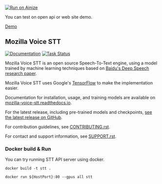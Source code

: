 [![Run on Ainize](https://ainize.ai/images/run_on_ainize_button.svg)](https://ainize.web.app/redirect?git_repo=https://github.com/woomurf/STT)

You can test on open api or web site demo.

[Demo](https://master-stt-woomurf.endpoint.ainize.ai/)


Mozilla Voice STT
---

[![Documentation](https://readthedocs.org/projects/deepspeech/badge/?version=latest)](http://mozilla-voice-stt.readthedocs.io/?badge=latest) [![Task Status](https://community-tc.services.mozilla.com/api/github/v1/repository/mozilla/STT/master/badge.svg)](https://community-tc.services.mozilla.com/api/github/v1/repository/mozilla/STT/master/latest) 

Mozilla Voice STT is an open source Speech-To-Text engine, using a model trained by machine learning techniques based on [Baidu's Deep Speech research paper](https://arxiv.org/abs/1412.5567). 

Mozilla Voice STT uses Google's [TensorFlow](https://www.tensorflow.org/) to make the implementation easier.

Documentation for installation, usage, and training models are available on [mozilla-voice-stt.readthedocs.io](http://mozilla-voice-stt.readthedocs.io/?badge=latest>).

For the latest release, including pre-trained models and checkpoints, [see the latest release on GitHub](https://github.com/mozilla/DeepSpeech/releases/latest).

For contribution guidelines, see [CONTRIBUTING.rst](https://github.com/mozilla/DeepSpeech/blob/master/CONTRIBUTING.rst).

For contact and support information, see [SUPPORT.rst](https://github.com/mozilla/DeepSpeech/blob/master/SUPPORT.rst).

### Docker build & Run

You can try running STT API server using docker. 

`docker build -t stt . `

`docker run ${HostPort}:80 --gpus all stt` 

